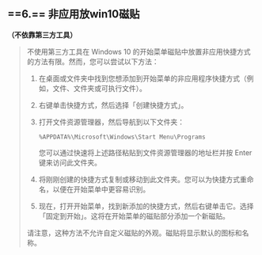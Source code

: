 ## ==6.== 非应用放win10磁贴

**（不依靠第三方工具）**

> 不使用第三方工具在 Windows 10 的开始菜单磁贴中放置非应用快捷方式的方法有限。然而，您可以尝试以下方法：
>
> 1. 在桌面或文件夹中找到您想添加到开始菜单的非应用程序快捷方式（例如，文件、文件夹或可执行文件）。
>
> 2. 右键单击快捷方式，然后选择「创建快捷方式」。
>
> 3. 打开文件资源管理器，然后导航到以下文件夹：
>
>    ```shell
>    %APPDATA%\Microsoft\Windows\Start Menu\Programs
>    ```
>
>    您可以通过快速将上述路径粘贴到文件资源管理器的地址栏并按 Enter 键来访问此文件夹。
>
> 4. 将刚刚创建的快捷方式复制或移动到此文件夹。您可以为快捷方式重命名，以便在开始菜单中更容易识别。
>
> 5. 现在，打开开始菜单，找到新添加的快捷方式，然后右键单击它。选择「固定到开始」。这将在开始菜单的磁贴部分添加一个新磁贴。
>
> 请注意，这种方法不允许自定义磁贴的外观。磁贴将显示默认的图标和名称。


